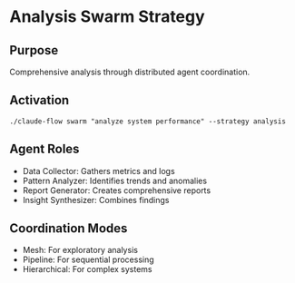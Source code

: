 # Analysis Swarm Strategy

## Purpose
Comprehensive analysis through distributed agent coordination.

## Activation
`./claude-flow swarm "analyze system performance" --strategy analysis`

## Agent Roles
- Data Collector: Gathers metrics and logs
- Pattern Analyzer: Identifies trends and anomalies
- Report Generator: Creates comprehensive reports
- Insight Synthesizer: Combines findings

## Coordination Modes
- Mesh: For exploratory analysis
- Pipeline: For sequential processing
- Hierarchical: For complex systems
